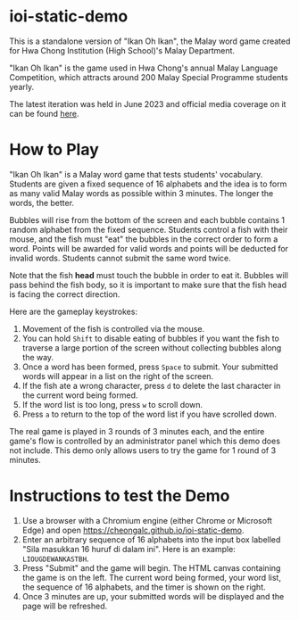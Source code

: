 # ioi-static-demo
This is a standalone version of "Ikan Oh Ikan", the Malay word game created for Hwa Chong Institution (High School)'s Malay Department. 

"Ikan Oh Ikan" is the game used in Hwa Chong's annual Malay Language Competition, which attracts around 200 Malay Special Programme students yearly. 

The latest iteration was held in June 2023 and official media coverage on it can be found [here](https://www.instagram.com/hwachong.official/p/CtD07eMLGKt/).

# How to Play
"Ikan Oh Ikan" is a Malay word game that tests students' vocabulary. Students are given a fixed sequence of 16 alphabets and the idea is to form as many valid Malay words as possible within 3 minutes. The longer the words, the better. 

Bubbles will rise from the bottom of the screen and each bubble contains 1 random alphabet from the fixed sequence. Students control a fish with their mouse, and the fish must "eat" the bubbles in the correct order to form a word. Points will be awarded for valid words and points will be deducted for invalid words. Students cannot submit the same word twice.

Note that the fish **head** must touch the bubble in order to eat it. Bubbles will pass behind the fish body, so it is important to make sure that the fish head is facing the correct direction. 

Here are the gameplay keystrokes:
1. Movement of the fish is controlled via the mouse.
2. You can hold `Shift` to disable eating of bubbles if you want the fish to traverse a large portion of the screen without collecting bubbles along the way.
3. Once a word has been formed, press `Space` to submit. Your submitted words will appear in a list on the right of the screen.
4. If the fish ate a wrong character, press `d` to delete the last character in the current word being formed.
5. If the  word list is too long, press `w` to scroll down.
6. Press `a` to return to the top of the word list if you have scrolled down.

The real game is played in 3 rounds of 3 minutes each, and the entire game's flow is controlled by an administrator panel which this demo does not include. This demo only allows users to try the game for 1 round of 3 minutes.

# Instructions to test the Demo
1. Use a browser with a Chromium engine (either Chrome or Microsoft Edge) and open https://cheongalc.github.io/ioi-static-demo.
2. Enter an arbitrary sequence of 16 alphabets into the input box labelled "Sila masukkan 16 huruf di dalam ini". Here is an example: `LIOUGDEWANKASTBH`.
3. Press "Submit" and the game will begin. The HTML canvas containing the game is on the left. The current word being formed, your word list, the sequence of 16 alphabets, and the timer is shown on the right.
4. Once 3 minutes are up, your submitted words will be displayed and the page will be refreshed.